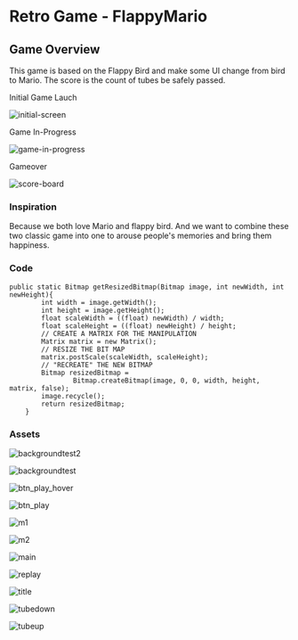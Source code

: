 # Retro Game - FlappyMario


## Game Overview 

This game is based on the Flappy Bird and make some UI change from bird to Mario. The score is the count of tubes be safely passed.

Initial Game Lauch </n>

![initial-screen](https://gitlab.cecs.anu.edu.au/u6490332/RetroGame2018s2/uploads/3ca435219185428f9e3d63e25e0df578/Screen_Shot_2018-10-19_at_11.48.21.png)

Game In-Progress </n>

![game-in-progress](https://gitlab.cecs.anu.edu.au/u6490332/RetroGame2018s2/uploads/390400457568670cd1b95587d94e9a2c/Screen_Shot_2018-10-19_at_11.58.50.png)

Gameover </n>

![score-board](https://gitlab.cecs.anu.edu.au/u6490332/RetroGame2018s2/uploads/ee5f290e3a038a8aa4f83e36bfb4e1d9/Screen_Shot_2018-10-19_at_12.05.11.png)


### Inspiration

Because we both love Mario and flappy bird. And we want to combine these two classic game into one to arouse people's memories and bring them happiness. 

### Code

```
public static Bitmap getResizedBitmap(Bitmap image, int newWidth, int newHeight){
        int width = image.getWidth();
        int height = image.getHeight();
        float scaleWidth = ((float) newWidth) / width;
        float scaleHeight = ((float) newHeight) / height;
        // CREATE A MATRIX FOR THE MANIPULATION
        Matrix matrix = new Matrix();
        // RESIZE THE BIT MAP
        matrix.postScale(scaleWidth, scaleHeight);
        // "RECREATE" THE NEW BITMAP
        Bitmap resizedBitmap =
                Bitmap.createBitmap(image, 0, 0, width, height, matrix, false);
        image.recycle();
        return resizedBitmap;
    }
```


### Assets 

![backgroundtest2](https://drive.google.com/uc?id=1GMsI9_D9EXJl1Bx7_h_Uj2WT7KD4qpnb)

![backgroundtest](https://drive.google.com/uc?id=1DnHlgsMUAr4F4CU1UmpJT4NhIO1bfP5E)

![btn_play_hover](https://drive.google.com/uc?id=1qRddjLA6XEjtOmR5r5BkrZbvViKuyTqW)

![btn_play](https://drive.google.com/uc?id=1QAQ20rF4AKXPdsMapofsCdApWWTB2NSp)

![m1](https://drive.google.com/uc?id=1ZITpr5YWMerlzM59iGE6g9-senRdSK1_)

![m2](https://drive.google.com/uc?id=1HGKSLP1mFON0YpWw3aU5FeEOEwuLLKYj)

![main](https://drive.google.com/uc?id=1aGTh5wKCENTPMGMt_M65xhNCbddVrB1h)

![replay](https://drive.google.com/uc?id=1OuNd4dhDYH9n7p4glQVzR7qMW8MznE4A)

![title](https://drive.google.com/uc?id=1Mc7ERToEbr8rvpevtFYEv16LNifPlry7)

![tubedown](https://drive.google.com/uc?id=1UViin-P87Fr8PpMIk8zOl0JKq7I9KbBx)

![tubeup](https://drive.google.com/uc?id=1Xja9eGOcT6j1GqYeuwrU0RUzavP8p5lR)
